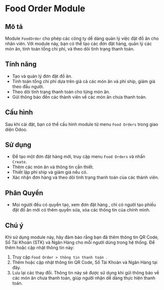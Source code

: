 # Food Order Module

## Mô tả
Module `FoodOrder` cho phép các công ty dễ dàng quản lý việc đặt đồ ăn cho nhân viên. Với module này, bạn có thể tạo các đơn đặt hàng, quản lý các món ăn, tính toán tổng chi phí, và theo dõi tình trạng thanh toán.

## Tính năng
- Tạo và quản lý đơn đặt đồ ăn.
- Tính toán tổng chi phí dựa trên giá cả các món ăn và phí ship, giảm giá theo đầu người.
- Theo dõi tình trạng thanh toán cho từng món ăn.
- Gửi thông báo đến các thành viên  về các món ăn chưa thanh toán.


## Cấu hình
Sau khi cài đặt, bạn có thể cấu hình module từ menu `Food Orders` trong giao diện Odoo.

## Sử dụng
- Để tạo một đơn đặt hàng mới, truy cập menu `Food Orders` và nhấn `Create`.
- Thêm các món ăn và thông tin cần thiết.
- Thiết lập phí ship và giảm giá nếu có.
- Xác nhận đơn hàng và theo dõi tình trạng thanh toán của các thành viên.

## Phân Quyền 
- Mọi người  đều có quyền tạo, xem đơn đặt hàng , chỉ có người tạo phiếu đặt đồ ăn mới có thêm quyền sửa, xóa các thông tin của chính mình.

## Chú ý
Khi sử dụng module này, hãy đảm bảo rằng bạn đã thêm thông tin QR Code, Số Tài Khoản (STK) và Ngân Hàng cho mỗi người dùng trong hệ thống. Để thêm hoặc cập nhật thông tin này:
1. Truy cập `Food Order > thông tin thanh toán `.
2. Thêm hoặc cập nhật thông tin QR Code, Số Tài Khoản và Ngân Hàng tại đây.
3. Lưu lại các thay đổi.
Thông tin này sẽ được sử dụng khi gửi thông báo về các món ăn chưa thanh toán, giúp người nhận dễ dàng thực hiện thanh toán.

